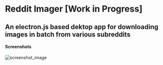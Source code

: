 # Reddit Imager [Work in Progress]

## An electron.js based dektop app for downloading images in batch from various subreddits

#### Screenshots
![screenshot_image](https://github.com/Shetty073/reddit-imager/screenshots/0.png)
